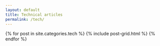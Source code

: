 ```yaml
---
layout: default
title: Technical articles
permalink: /tech/
---
```


<div class="tiles">
{% for post in site.categories.tech %}
	{% include post-grid.html %}
{% endfor %}
</div><!-- /.tiles -->
